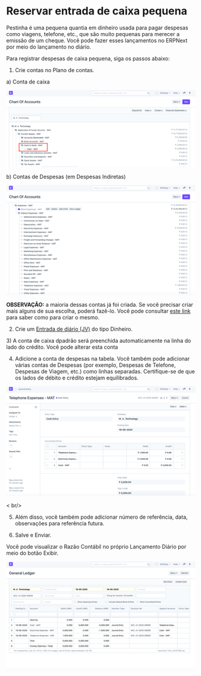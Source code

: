 # Reservar entrada de caixa pequena


Pestinha é uma pequena quantia em dinheiro usada para pagar despesas como viagens, telefone, etc., que são muito pequenas para merecer a emissão de um cheque. Você pode fazer esses lançamentos no ERPNext por meio do lançamento no diário. 

  


Para registrar despesas de caixa pequena, siga os passos abaixo:

  


1) Crie contas no Plano de contas.

a) Conta de caixa

  


![](/files/Xm2nW4G.png)

  


b) Contas de Despesas (em Despesas Indiretas) 

  


![](/files/ok4dPwa.png)

  


   


**OBSERVAÇÃO:** a maioria dessas contas já foi criada. Se você precisar criar mais alguns de sua escolha, poderá fazê-lo. Você pode consultar [este link](https://docs.erpnext.com/docs/user/manual/en/accounts/chart-of-accounts) para saber como para criar o mesmo.

  


2) Crie um [Entrada de diário (JV)](https://docs.erpnext.com/docs/user/manual/en/accounts/journal-entry) do tipo Dinheiro.

  


3) A conta de caixa dpadrão será preenchida automaticamente na linha do lado do crédito. Você pode alterar esta conta 

  


4) Adicione a conta de despesas na tabela. Você também pode adicionar várias contas de Despesas (por exemplo, Despesas de Telefone, Despesas de Viagem, etc.) como linhas separadas. Certifique-se de que os lados de débito e crédito estejam equilibrados.

  


![](/files/ba2NsLq.png)

< br/>

5) Além disso, você também pode adicionar número de referência, data, observações para referência futura.

  


6) Salve e Enviar.

  


Você pode visualizar o Razão Contábil no próprio Lançamento Diário por meio do botão Exibir.

  


![](/files/oV61m5T.png)

  


  


